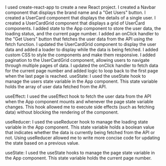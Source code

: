 I used create-react-app to create a new React project.
I created a Navbar component that displays the brand name and a "Get Users" button.
I created a UserCard component that displays the details of a single user.
I created a UserCardGrid component that displays a grid of UserCard components.
I added state to the App component to store the user data, the loading status, and the current page number.
I added an onClick handler to the "Get Users" button that fetches the user data from the API using the fetch function.
I updated the UserCardGrid component to display the user data and added a loader to display while the data is being fetched.
I added custom CSS to style the components and make them responsive.
I added pagination to the UserCardGrid component, allowing users to navigate through multiple pages of data.
I updated the onClick handler to fetch data for the current page number and added logic to loop back to the first page when the last page is reached.
useState: I used the useState hook to manage the users state variable in the App component. This state variable holds the array of user data fetched from the API.

useEffect: I used the useEffect hook to fetch the user data from the API when the App component mounts and whenever the page state variable changes. This hook allowed me to execute side effects (such as fetching data) without blocking the rendering of the component.

useReducer: I used the useReducer hook to manage the loading state variable in the App component. This state variable holds a boolean value that indicates whether the data is currently being fetched from the API or not. Using useReducer allowed me to write more concise code for updating the state based on a previous value.

useState: I used the useState hooks to manage the page state variable in the App component. This state variable holds the current page number.
